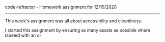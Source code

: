 code-refractor - Homework assignment for 12/19/2020

------------------------------------------------------------------

This week's assignment was all about accessibility and cleanliness. 

I started this assignment by ensuring as many assets as possible where labeled with an <alt> or <title> tag describing the asset. 

From there I cleaned up the css so that there wasn't any unnecessary repeats of information. 

Then lastly I added some hyperlinks to both the header title and the copywrite at the bottom of the page to make it easier for the user to get back to the homepage.



Thanks for grading! :)